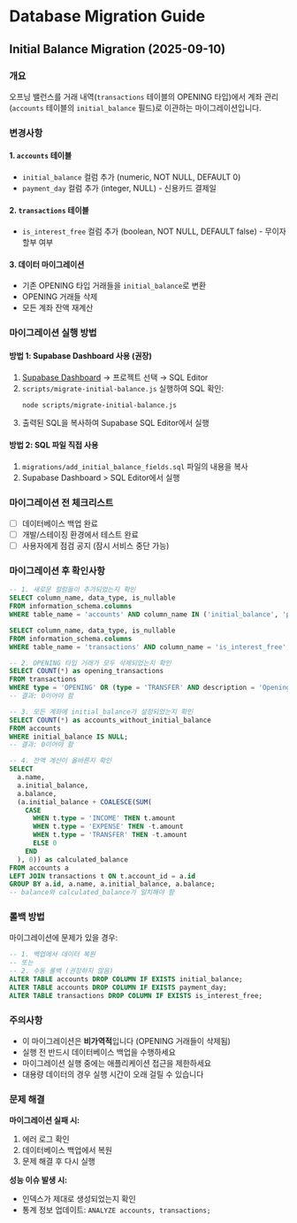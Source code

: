# Database Migration Guide

## Initial Balance Migration (2025-09-10)

### 개요
오프닝 밸런스를 거래 내역(`transactions` 테이블의 OPENING 타입)에서 계좌 관리(`accounts` 테이블의 `initial_balance` 필드)로 이관하는 마이그레이션입니다.

### 변경사항

#### 1. `accounts` 테이블
- `initial_balance` 컬럼 추가 (numeric, NOT NULL, DEFAULT 0)
- `payment_day` 컬럼 추가 (integer, NULL) - 신용카드 결제일

#### 2. `transactions` 테이블  
- `is_interest_free` 컬럼 추가 (boolean, NOT NULL, DEFAULT false) - 무이자 할부 여부

#### 3. 데이터 마이그레이션
- 기존 OPENING 타입 거래들을 `initial_balance`로 변환
- OPENING 거래들 삭제
- 모든 계좌 잔액 재계산

### 마이그레이션 실행 방법

#### 방법 1: Supabase Dashboard 사용 (권장)
1. [Supabase Dashboard](https://supabase.com) → 프로젝트 선택 → SQL Editor
2. `scripts/migrate-initial-balance.js` 실행하여 SQL 확인:
   ```bash
   node scripts/migrate-initial-balance.js
   ```
3. 출력된 SQL을 복사하여 Supabase SQL Editor에서 실행

#### 방법 2: SQL 파일 직접 사용
1. `migrations/add_initial_balance_fields.sql` 파일의 내용을 복사
2. Supabase Dashboard > SQL Editor에서 실행

### 마이그레이션 전 체크리스트

- [ ] 데이터베이스 백업 완료
- [ ] 개발/스테이징 환경에서 테스트 완료
- [ ] 사용자에게 점검 공지 (잠시 서비스 중단 가능)

### 마이그레이션 후 확인사항

```sql
-- 1. 새로운 컬럼들이 추가되었는지 확인
SELECT column_name, data_type, is_nullable 
FROM information_schema.columns 
WHERE table_name = 'accounts' AND column_name IN ('initial_balance', 'payment_day');

SELECT column_name, data_type, is_nullable 
FROM information_schema.columns 
WHERE table_name = 'transactions' AND column_name = 'is_interest_free';

-- 2. OPENING 타입 거래가 모두 삭제되었는지 확인
SELECT COUNT(*) as opening_transactions 
FROM transactions 
WHERE type = 'OPENING' OR (type = 'TRANSFER' AND description = 'Opening Balance');
-- 결과: 0이어야 함

-- 3. 모든 계좌에 initial_balance가 설정되었는지 확인  
SELECT COUNT(*) as accounts_without_initial_balance
FROM accounts 
WHERE initial_balance IS NULL;
-- 결과: 0이어야 함

-- 4. 잔액 계산이 올바른지 확인
SELECT 
  a.name,
  a.initial_balance,
  a.balance,
  (a.initial_balance + COALESCE(SUM(
    CASE 
      WHEN t.type = 'INCOME' THEN t.amount
      WHEN t.type = 'EXPENSE' THEN -t.amount  
      WHEN t.type = 'TRANSFER' THEN -t.amount
      ELSE 0
    END
  ), 0)) as calculated_balance
FROM accounts a
LEFT JOIN transactions t ON t.account_id = a.id
GROUP BY a.id, a.name, a.initial_balance, a.balance;
-- balance와 calculated_balance가 일치해야 함
```

### 롤백 방법

마이그레이션에 문제가 있을 경우:

```sql
-- 1. 백업에서 데이터 복원
-- 또는
-- 2. 수동 롤백 (권장하지 않음)
ALTER TABLE accounts DROP COLUMN IF EXISTS initial_balance;
ALTER TABLE accounts DROP COLUMN IF EXISTS payment_day;
ALTER TABLE transactions DROP COLUMN IF EXISTS is_interest_free;
```

### 주의사항

- 이 마이그레이션은 **비가역적**입니다 (OPENING 거래들이 삭제됨)
- 실행 전 반드시 데이터베이스 백업을 수행하세요
- 마이그레이션 실행 중에는 애플리케이션 접근을 제한하세요
- 대용량 데이터의 경우 실행 시간이 오래 걸릴 수 있습니다

### 문제 해결

**마이그레이션 실패 시:**
1. 에러 로그 확인
2. 데이터베이스 백업에서 복원
3. 문제 해결 후 다시 실행

**성능 이슈 발생 시:**
- 인덱스가 제대로 생성되었는지 확인
- 통계 정보 업데이트: `ANALYZE accounts, transactions;`